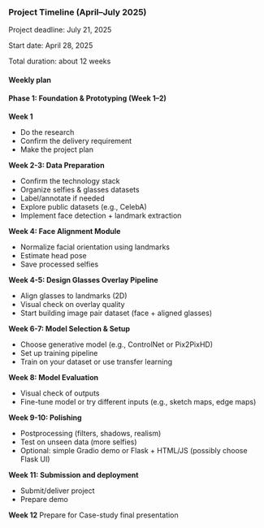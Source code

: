 ### Project Timeline (April–July 2025)
Project deadline: July 21, 2025

Start date: April 28, 2025

Total duration: about 12 weeks

#### Weekly plan
#### Phase 1: Foundation & Prototyping (Week 1–2)
**Week 1**
- Do the research
- Confirm the delivery requirement
- Make the project plan

**Week 2-3: Data Preparation**
- Confirm the technology stack
- Organize selfies & glasses datasets
- Label/annotate if needed
- Explore public datasets (e.g., CelebA)
- Implement face detection + landmark extraction

**Week 4: Face Alignment Module**

- Normalize facial orientation using landmarks
- Estimate head pose
- Save processed selfies

**Week 4-5: Design Glasses Overlay Pipeline**

- Align glasses to landmarks (2D)
- Visual check on overlay quality
- Start building image pair dataset (face + aligned glasses)

**Week 6-7: Model Selection & Setup**

- Choose generative model (e.g., ControlNet or Pix2PixHD)
- Set up training pipeline
- Train on your dataset or use transfer learning

**Week 8: Model Evaluation**

- Visual check of outputs
- Fine-tune model or try different inputs (e.g., sketch maps, edge maps)

**Week 9-10: Polishing**

- Postprocessing (filters, shadows, realism)
- Test on unseen data (more selfies)
- Optional: simple Gradio demo or Flask + HTML/JS (possibly choose Flask UI)

**Week 11: Submission and deployment**

- Submit/deliver project
- Prepare demo

**Week 12**
Prepare for Case-study final presentation
